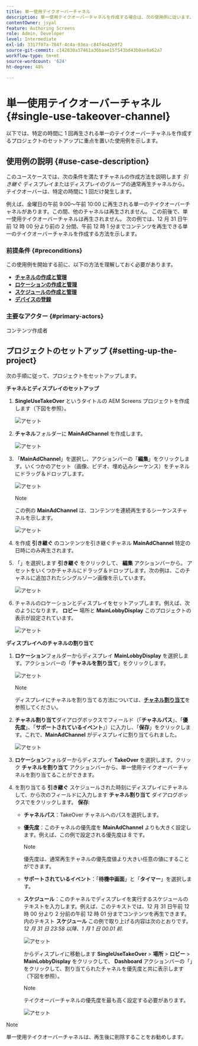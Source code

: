 ```yaml
---
title: 単一使用テイクオーバーチャネル
description: 単一使用テイクオーバーチャネルを作成する場合は、次の使用例に従います。
contentOwner: jsyal
feature: Authoring Screens
role: Admin, Developer
level: Intermediate
exl-id: 3317f07a-784f-4c4a-93ea-c84f4e42e9f2
source-git-commit: c142830a37461a36baae15f543bd43b0ae8a62a7
workflow-type: tm+mt
source-wordcount: '624'
ht-degree: 48%

---
```


# 単一使用テイクオーバーチャネル {#single-use-takeover-channel}

以下では、特定の時間に 1 回再生される単一のテイクオーバーチャネルを作成するプロジェクトのセットアップに重点を置いた使用例を示します。


## 使用例の説明 {#use-case-description}

このユースケースでは、次の条件を満たすチャネルの作成方法を説明します *引き継ぐ* ディスプレイまたはディスプレイのグループの通常再生チャネルから。 テイクオーバーは、特定の時間に 1 回だけ発生します。

例えば、金曜日の午前 9:00～午前 10:00 に再生される単一のテイクオーバーチャネルがあります。この間、他のチャネルは再生されません。 この前後で、単一使用テイクオーバーチャネルは再生されません。 次の例では、12 月 31 日午前 12 時 00 分より前の 2 分間、午前 12 時 1 分までコンテンツを再生できる単一のテイクオーバーチャネルを作成する方法を示します。

### 前提条件 {#preconditions}

この使用例を開始する前に、以下の方法を理解しておく必要があります。

* **[チャネルの作成と管理](managing-channels.md)**
* **[ロケーションの作成と管理](managing-locations.md)**
* **[スケジュールの作成と管理](managing-schedules.md)**
* **[デバイスの登録](device-registration.md)**

### 主要なアクター {#primary-actors}

コンテンツ作成者

## プロジェクトのセットアップ {#setting-up-the-project}

次の手順に従って、プロジェクトをセットアップします。

**チャネルとディスプレイのセットアップ**

1. **SingleUseTakeOver** というタイトルの AEM Screens プロジェクトを作成します（下図を参照）。

   ![アセット](assets/single-takeover1.png)

1. **チャネル**&#x200B;フォルダーに **MainAdChannel** を作成します。

   ![アセット](assets/single-takeover2.png)

1. 「**MainAdChannel**」を選択し、アクションバーの「**編集**」をクリックします。いくつかのアセット（画像、ビデオ、埋め込みシーケンス）をチャネルにドラッグ＆ドロップします。

   ![アセット](assets/single-takeover2.png)


   >[!NOTE]
   >この例の **MainAdChannel** は、コンテンツを連続再生するシーケンスチャネルを示します。

   ![アセット](assets/single-takeover3.png)

1. を作成 **引き継ぐ** のコンテンツを引き継ぐチャネル **MainAdChannel** 特定の日時にのみ再生されます。

1. 「」を選択します **引き継ぐ** をクリックして、 **編集** アクションバーから。 アセットをいくつかチャネルにドラッグ＆ドロップします。次の例は、このチャネルに追加されたシングルゾーン画像を示しています。

   ![アセット](assets/single-takeover4.png)

1. チャネルのロケーションとディスプレイをセットアップします。例えば、次のようになります。 **ロビー** 場所と  **MainLobbyDisplay** このプロジェクトの表示が設定されています。

   ![アセット](assets/single-takeover5.png)

**ディスプレイへのチャネルの割り当て**

1. **ロケーション**&#x200B;フォルダーからディスプレイ **MainLobbyDisplay** を選択します。アクションバーの「**チャネルを割り当て**」をクリックします。

   ![アセット](assets/single-takeover6.png)

   >[!NOTE]
   >ディスプレイにチャネルを割り当てる方法については、**[チャネル割り当て](channel-assignment.md)**&#x200B;を参照してください。

1. **チャネル割り当て**&#x200B;ダイアログボックスでフィールド（「**チャネルパス**」、「**優先度**」、「**サポートされているイベント**」）に入力し、「**保存**」をクリックします。これで、**MainAdChannel** がディスプレイに割り当てられました。

   ![アセット](assets/single-takeover7.png)

1. **ロケーション**&#x200B;フォルダーからディスプレイ **TakeOver** を選択します。クリック **チャネルを割り当て** アクションバーから、単一使用テイクオーバーチャネルを割り当てることができます。

1. を割り当てる **引き継ぐ** スケジュールされた時刻にディスプレイにチャネルして、から次のフィールドに入力します **チャネル割り当て** ダイアログボックスでをクリックします。 **保存**:

   * **チャネルパス**：TakeOver チャネルへのパスを選択します。
   * **優先度**：このチャネルの優先度を **MainAdChannel** よりも大きく設定します。例えば、この例で設定される優先度は 8 です。

     >[!NOTE]
     >優先度は、通常再生チャネルの優先度値より大きい任意の値にすることができます。
   * **サポートされているイベント**：「**待機中画面**」と「**タイマー**」を選択します。
   * **スケジュール**：このチャネルでディスプレイを実行するスケジュールのテキストを入力します。例えば、このテキストでは、12 月 31 日午前 12 時 00 分より 2 分前の午前 12 時 01 分までコンテンツを再生できます。内のテキスト **スケジュール** この例で取り上げる内容は次のとおりです。 *12 月 31 日 23:58 以降、1 月 1 日 00.01 前*.

     ![アセット](assets/single-takeover8.png)

     からディスプレイに移動します **SingleUseTakeOver** > **場所** > **ロビー** > **MainLobbyDisplay** をクリックして、 **Dashboard** アクションバーの「」をクリックして、割り当てられたチャネルを優先度と共に表示します（下図を参照）。

     >[!NOTE]
     >テイクオーバーチャネルの優先度を最も高く設定する必要があります。

     ![アセット](assets/single-takeover9.png)

>[!NOTE]
>
>単一使用テイクオーバーチャネルは、再生後に削除することをお勧めします。
